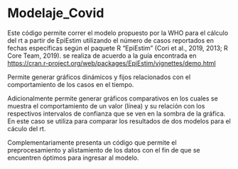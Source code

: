 # Modelaje_Covid


Este código permite correr el modelo propuesto por la WHO para el cálculo del rt a partir de EpiEstim utilizando el número de casos reportados en fechas específicas según el paquete R “EpiEstim” (Cori et al., 2019, 2013; R Core Team, 2019). se realiza de acuerdo a la guía encontrada en https://cran.r-project.org/web/packages/EpiEstim/vignettes/demo.html

Permite generar gráficos dinámicos y fijos relacionados con el comportamiento de los casos en el tiempo.

Adicionalmente permite generar gráficos comparativos en los cuales se muestra el comportamiento de un valor (línea) y su relación con los respectivos intervalos de confianza que se ven en la sombra de la gráfica. En este caso se utiliza para comparar los resultados de dos modelos para el cáculo del rt. 

Complementariamente presenta un código que permite el preprocesamiento y alistamiento de los datos con el fin de que se encuentren óptimos para ingresar al modelo.

